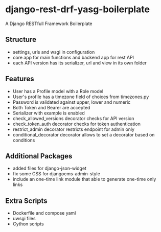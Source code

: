 # django-rest-drf-yasg-boilerplate

A Django RESTfull Framework Boilerplate

## Structure

* settings, urls and wsgi in configuration
* core app for main functions and backend app for rest API
* each API version has its serializer, url and view in its own folder

## Features

* User has a Profile model with a Role model
* User's profile has a timezone field of choices from timezones.py
* Password is validated against upper, lower and numeric
* Both Token and Bearer are accepted
* Serializer with example is enabled
* check_allowed_versions decorator checks for API version
* check_token_auth decorator checks for token authentication
* restrict_admin decorator restricts endpoint for admin only
* conditional_decorator decorator allows to set a decorator based on conditions

## Additional Packages

* added files for django-json-widget
* fix some CSS for djangocms-admin-style
* include an one-time link module that able to generate one-time only links

## Extra Scripts

* Dockerfile and compose yaml
* uwsgi files
* Cython scripts
